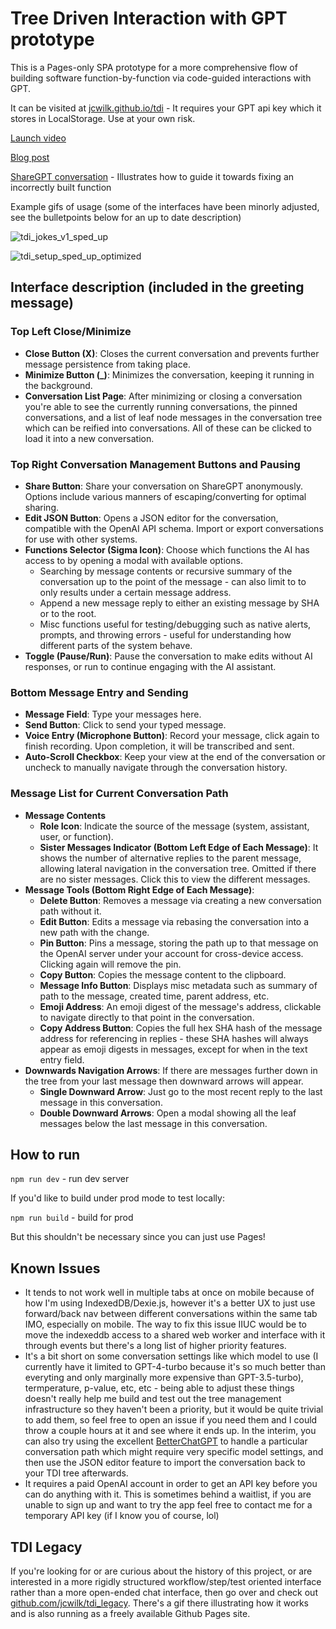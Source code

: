# Tree Driven Interaction with GPT prototype

This is a Pages-only SPA prototype for a more comprehensive flow of building software function-by-function via code-guided interactions with GPT.

It can be visited at [jcwilk.github.io/tdi](https://jcwilk.github.io/tdi) - It requires your GPT api key which it stores in LocalStorage. Use at your own risk.

[Launch video](https://youtu.be/P20n5-dAyOA)

[Blog post](https://jcwilk.com/tree-driven-interaction-vision-and-upcoming-features/)

[ShareGPT conversation](https://sharegpt.com/c/11L1odS) - Illustrates how to guide it towards fixing an incorrectly built function

Example gifs of usage (some of the interfaces have been minorly adjusted, see the bulletpoints below for an up to date description)

![tdi_jokes_v1_sped_up](https://github.com/jcwilk/tdi/assets/39782/8f2bd775-5b08-4b02-a9d5-f51908882558)

![tdi_setup_sped_up_optimized](https://github.com/jcwilk/tdi/assets/39782/c4dce2fd-cd06-4ede-9d2e-bd52f5188a95)

## Interface description (included in the greeting message)

### Top Left Close/Minimize

- **Close Button (X)**: Closes the current conversation and prevents further message persistence from taking place.
- **Minimize Button (_)**: Minimizes the conversation, keeping it running in the background.
- **Conversation List Page**: After minimizing or closing a conversation you're able to see the currently running conversations, the pinned conversations, and a list of leaf node messages in the conversation tree which can be reified into conversations. All of these can be clicked to load it into a new conversation.

### Top Right Conversation Management Buttons and Pausing

- **Share Button**: Share your conversation on ShareGPT anonymously. Options include various manners of escaping/converting for optimal sharing.
- **Edit JSON Button**: Opens a JSON editor for the conversation, compatible with the OpenAI API schema. Import or export conversations for use with other systems.
- **Functions Selector (Sigma Icon)**: Choose which functions the AI has access to by opening a modal with available options.
  - Searching by message contents or recursive summary of the conversation up to the point of the message - can also limit to to only results under a certain message address.
  - Append a new message reply to either an existing message by SHA or to the root.
  - Misc functions useful for testing/debugging such as native alerts, prompts, and throwing errors - useful for understanding how different parts of the system behave.
- **Toggle (Pause/Run)**: Pause the conversation to make edits without AI responses, or run to continue engaging with the AI assistant.

### Bottom Message Entry and Sending

- **Message Field**: Type your messages here.
- **Send Button**: Click to send your typed message.
- **Voice Entry (Microphone Button)**: Record your message, click again to finish recording. Upon completion, it will be transcribed and sent.
- **Auto-Scroll Checkbox**: Keep your view at the end of the conversation or uncheck to manually navigate through the conversation history.

### Message List for Current Conversation Path
- **Message Contents**
  - **Role Icon**: Indicate the source of the message (system, assistant, user, or function).
  - **Sister Messages Indicator (Bottom Left Edge of Each Message)**: It shows the number of alternative replies to the parent message, allowing lateral navigation in the conversation tree. Omitted if there are no sister messages. Click this to view the different messages.
- **Message Tools (Bottom Right Edge of Each Message)**:
  - **Delete Button**: Removes a message via creating a new conversation path without it.
  - **Edit Button**: Edits a message via rebasing the conversation into a new path with the change.
  - **Pin Button**: Pins a message, storing the path up to that message on the OpenAI server under your account for cross-device access. Clicking again will remove the pin.
  - **Copy Button**: Copies the message content to the clipboard.
  - **Message Info Button**: Displays misc metadata such as summary of path to the message, created time, parent address, etc.
  - **Emoji Address**: An emoji digest of the message's address, clickable to navigate directly to that point in the conversation.
  - **Copy Address Button**: Copies the full hex SHA hash of the message address for referencing in replies - these SHA hashes will always appear as emoji digests in messages, except for when in the text entry field.
- **Downwards Navigation Arrows**: If there are messages further down in the tree from your last message then downward arrows will appear.
  - **Single Downward Arrow**: Just go to the most recent reply to the last message in this conversation.
  - **Double Downward Arrows**: Open a modal showing all the leaf messages below the last message in this conversation.

## How to run

`npm run dev` - run dev server

If you'd like to build under prod mode to test locally:

`npm run build` - build for prod

But this shouldn't be necessary since you can just use Pages!

## Known Issues

* It tends to not work well in multiple tabs at once on mobile because of how I'm using IndexedDB/Dexie.js, however it's a better UX to just use forward/back nav between different conversations within the same tab IMO, especially on mobile. The way to fix this issue IIUC would be to move the indexeddb access to a shared web worker and interface with it through events but there's a long list of higher priority features.
* It's a bit short on some conversation settings like which model to use (I currently have it limited to GPT-4-turbo because it's so much better than everyting and only marginally more expensive than GPT-3.5-turbo), termperature, p-value, etc, etc - being able to adjust these things doesn't really help me build and test out the tree management infrastructure so they haven't been a priority, but it would be quite trivial to add them, so feel free to open an issue if you need them and I could throw a couple hours at it and see where it ends up. In the interim, you can also try using the excellent [BetterChatGPT](https://github.com/ztjhz/BetterChatGPT) to handle a particular conversation path which might require very specific model settings, and then use the JSON editor feature to import the conversation back to your TDI tree afterwards.
* It requires a paid OpenAI account in order to get an API key before you can do anything with it. This is sometimes behind a waitlist, if you are unable to sign up and want to try the app feel free to contact me for a temporary API key (if I know you of course, lol)

## TDI Legacy

If you're looking for or are curious about the history of this project, or are interested in a more rigidly structured workflow/step/test oriented interface rather than a more open-ended chat
interface, then go over and check out [github.com/jcwilk/tdi_legacy](https://github.com/jcwilk/tdi_legacy). There's a gif there
illustrating how it works and is also running as a freely available Github Pages site.
